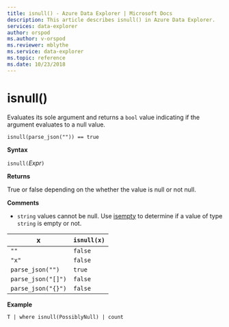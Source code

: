 ```yaml
---
title: isnull() - Azure Data Explorer | Microsoft Docs
description: This article describes isnull() in Azure Data Explorer.
services: data-explorer
author: orspod
ms.author: v-orspod
ms.reviewer: mblythe
ms.service: data-explorer
ms.topic: reference
ms.date: 10/23/2018
---
```

# isnull()

Evaluates its sole argument and returns a `bool` value indicating if the argument evaluates to a null value.

```kusto
isnull(parse_json("")) == true
```

**Syntax**

`isnull(`*Expr*`)`

**Returns**

True or false depending on the whether the value is null or not null.

**Comments**

* `string` values cannot be null. Use [isempty](./isemptyfunction.md)
  to determine if a value of type `string` is empty or not.

|x                |`isnull(x)`|
|-----------------|-----------|
|`""`             |`false`    |
|`"x"`            |`false`    |
|`parse_json("")`  |`true`     |
|`parse_json("[]")`|`false`    |
|`parse_json("{}")`|`false`    |

**Example**

```kusto
T | where isnull(PossiblyNull) | count
```